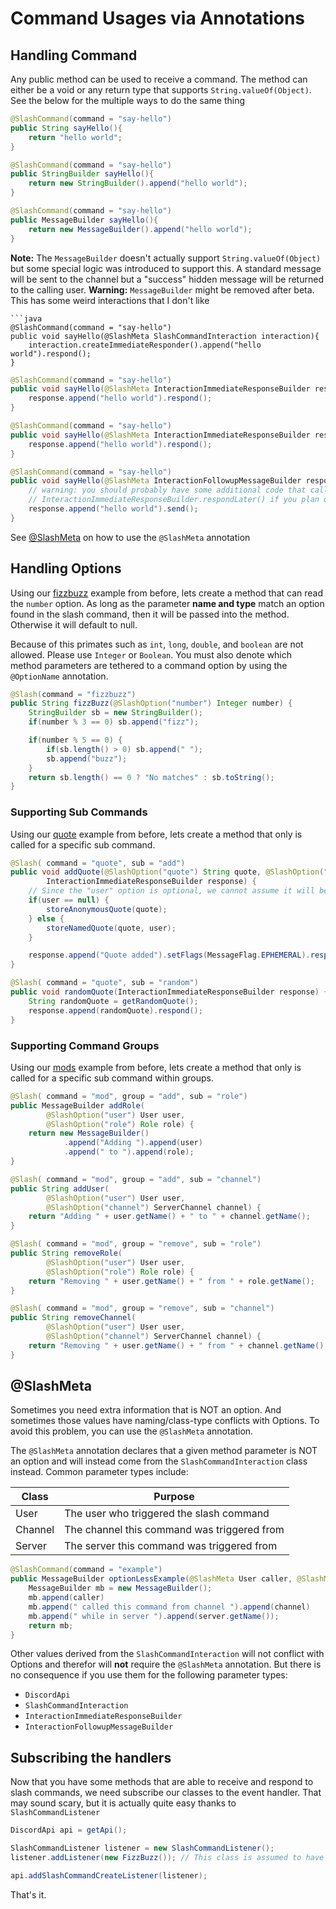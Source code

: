 # Command Usages via Annotations
## Handling Command
Any public method can be used to receive a command. The method can either be a void or any return type that supports `String.valueOf(Object)`.
See the below for the multiple ways to do the same thing
```java
@SlashCommand(command = "say-hello")
public String sayHello(){
    return "hello world";
}
```
```java
@SlashCommand(command = "say-hello")
public StringBuilder sayHello(){
    return new StringBuilder().append("hello world");
}
```
```java
@SlashCommand(command = "say-hello")
public MessageBuilder sayHello(){
    return new MessageBuilder().append("hello world");
}
```
**Note:** The `MessageBuilder` doesn't actually support `String.valueOf(Object)` but some special logic was introduced to support this. A standard message will be sent to the channel but a "success" hidden message will be returned to the calling user.
**Warning:** `MessageBuilder` might be removed after beta. This has some weird interactions that I don't like
```
```java
@SlashCommand(command = "say-hello")
public void sayHello(@SlashMeta SlashCommandInteraction interaction){
    interaction.createImmediateResponder().append("hello world").respond();
}
```
```java
@SlashCommand(command = "say-hello")
public void sayHello(@SlashMeta InteractionImmediateResponseBuilder response){
    response.append("hello world").respond();
}
```
```java
@SlashCommand(command = "say-hello")
public void sayHello(@SlashMeta InteractionImmediateResponseBuilder response){
    response.append("hello world").respond();
}
```
```java
@SlashCommand(command = "say-hello")
public void sayHello(@SlashMeta InteractionFollowupMessageBuilder response){
    // warning: you should probably have some additional code that calls 
    // InteractionImmediateResponseBuilder.respondLater() if you plan on replying after 3 seconds
    response.append("hello world").send();
}
```
See [@SlashMeta](#slashmeta) on how to use the `@SlashMeta` annotation
## Handling Options
Using our [fizzbuzz](define-classes.md#basic-options) example from before, lets create a method that can read the `number` option. 
As long as the parameter **name and type** match an option found in the slash command, then it will be passed into the method. Otherwise it will default to null.

Because of this primates such as `int`, `long`, `double`, and `boolean` are not allowed. Please use `Integer` or `Boolean`.
You must also denote which method parameters are tethered to a command option by using the `@OptionName` annotation. 
```java
@Slash(command = "fizzbuzz")
public String fizzBuzz(@SlashOption("number") Integer number) {
    StringBuilder sb = new StringBuilder();
    if(number % 3 == 0) sb.append("fizz");

    if(number % 5 == 0) {
        if(sb.length() > 0) sb.append(" ");
        sb.append("buzz");
    }
    return sb.length() == 0 ? "No matches" : sb.toString();
}
```
### Supporting Sub Commands
Using our [quote](define-classes.md#sub-commands) example from before, lets create a method that only is called for a specific sub command.
```java
@Slash( command = "quote", sub = "add")
public void addQuote(@SlashOption("quote") String quote, @SlashOption("user") User user,
        InteractionImmediateResponseBuilder response) {
    // Since the "user" option is optional, we cannot assume it will be populated
    if(user == null) {
        storeAnonymousQuote(quote);
    } else {
        storeNamedQuote(quote, user);
    }

    response.append("Quote added").setFlags(MessageFlag.EPHEMERAL).respond();
}

@Slash( command = "quote", sub = "random")
public void randomQuote(InteractionImmediateResponseBuilder response) {
    String randomQuote = getRandomQuote();
    response.append(randomQuote).respond();
}
```

### Supporting Command Groups
Using our [mods](define-classes.md#command-groups) example from before, lets create a method that only is called for a specific sub command within groups.
```java
@Slash( command = "mod", group = "add", sub = "role")
public MessageBuilder addRole(
        @SlashOption("user") User user,
        @SlashOption("role") Role role) {
    return new MessageBuilder()
            .append("Adding ").append(user)
            .append(" to ").append(role);
}

@Slash( command = "mod", group = "add", sub = "channel")
public String addUser(
        @SlashOption("user") User user,
        @SlashOption("channel") ServerChannel channel) {
    return "Adding " + user.getName() + " to " + channel.getName();
}

@Slash( command = "mod", group = "remove", sub = "role")
public String removeRole(
        @SlashOption("user") User user,
        @SlashOption("role") Role role) {
    return "Removing " + user.getName() + " from " + role.getName();
}

@Slash( command = "mod", group = "remove", sub = "channel")
public String removeChannel(
        @SlashOption("user") User user,
        @SlashOption("channel") ServerChannel channel) {
    return "Removing " + user.getName() + " from " + channel.getName();
}
```
## @SlashMeta
Sometimes you need extra information that is NOT an option. And sometimes those values have naming/class-type conflicts with Options. To avoid this problem, you can use the `@SlashMeta` annotation.

The `@SlashMeta` annotation declares that a given method parameter is NOT an option and will instead come from the `SlashCommandInteraction` class instead. Common parameter types include:

Class | Purpose
----- | -------
User | The user who triggered the slash command
Channel | The channel this command was triggered from
Server | The server this command was triggered from

```java
@SlashCommand(command = "example")
public MessageBuilder optionLessExample(@SlashMeta User caller, @SlashMeta Channel channel, @SlashMeta Server server) {
    MessageBuilder mb = new MessageBuilder();
    mb.append(caller)
    mb.append(" called this command from channel ").append(channel)
    mb.append(" while in server ").append(server.getName());
    return mb;
}
```

Other values derived from the `SlashCommandInteraction` will not conflict with Options and therefor will **not** require the `@SlashMeta` annotation. But there is no consequence if you use them for the following parameter types:
- `DiscordApi`
- `SlashCommandInteraction`
- `InteractionImmediateResponseBuilder`
- `InteractionFollowupMessageBuilder`

## Subscribing the handlers
Now that you have some methods that are able to receive and respond to slash commands, we need subscribe our classes to the event handler.
That may sound scary, but it is actually quite easy thanks to `SlashCommandListener`
```java
DiscordApi api = getApi();

SlashCommandListener listener = new SlashCommandListener();
listener.addListener(new FizzBuzz()); // This class is assumed to have methods with @SlashCommand

api.addSlashCommandCreateListener(listener);
```

That's it.